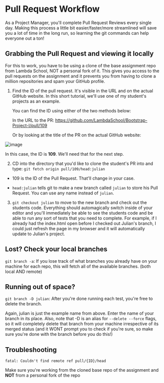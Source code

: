
# Pull Request Workflow
As a Project Manager, you'll complete Pull Request Reviews every single day. Making this process a little bit easier/faster/more streamlined will save you a lot of time in the long run, so learning the git commands can help everyone out a ton!

## Grabbing the Pull Request and viewing it locally

For this to work, you have to be using a clone of the base assignment repo from Lambda School, NOT a personal fork of it. This gives you access to the pull requests on the assignment and it prevents you from having to clone a million repositories and spam your GitHub profile.

1. Find the ID of the pull request. It's visible in the URL and on the actual GitHub website. In this short tutorial, we'll use one of my student's projects as an example.

	  You can find the ID using either of the two methods below:

	  In the URL to the PR:
  https://github.com/LambdaSchool/Bootstrap-Project-I/pull/109


	  Or by looking at the title of the PR on the actual GitHub website:

  ![image](https://i.imgur.com/Di5Tgfu.png)

In this case, the ID is **109**. We'll need that for the next step.

2. CD into the directory that you'd like to clone the student's PR into and type: `git fetch origin pull/109/head:julian`

* 109 is the ID of the Pull Request. That'll change in your case.

* `head:julian` tells git to make a new branch called `julian` to store his Pull Request. You can use any name instead of `julian`.


3. `git checkout julian` to move to the new branch and check out the students code. Everything should automagically switch inside of your editor and you'll immediately be able to see the students code and be able to run any sort of tests that you need to complete. For example, if I already had the index.html open before I checked out Julian's branch, I could just refresh the page in my browser and it will automatically update to Julian's project.

## Lost? Check your local branches

`git branch -a`: If you lose track of what branches you already have on your machine for each repo, this will fetch all of the available branches. (both local AND remote)

## Running out of space?

`git branch -D julian`: After you're done running each test, you're free to delete the branch.

Again, julian is just the example name from above. Enter the name of your branch in its place. Also, note that -D is an alias for `--delete --force` flags, so it will completely delete that branch from your machine irrespective of its merged status (and it WONT prompt you to check if you're sure, so make sure you're done with the branch before you do this!)

## Troubleshooting

`fatal: Couldn't find remote ref pull/{ID}/head`

Make sure you're working from the cloned base repo of the assignment and **NOT** from a personal fork of the repo
